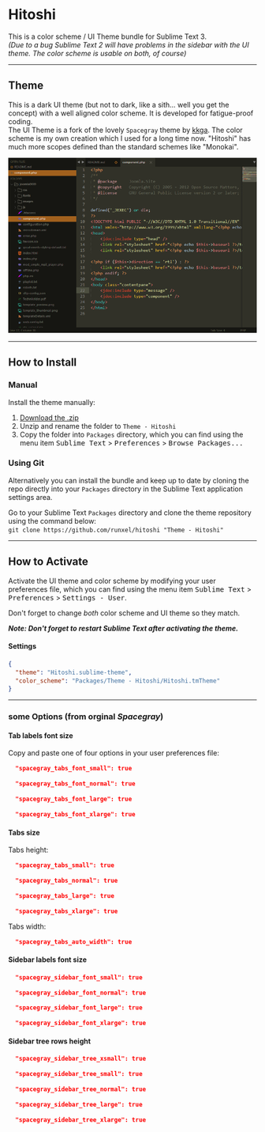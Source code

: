 # Hitoshi

This is a color scheme / UI Theme bundle for Sublime Text 3.  
*(Due to a bug Sublime Text 2 will have problems in the sidebar with the UI theme. The color scheme is usable on both, of course)*

***

## Theme

This is a dark UI theme (but not to dark, like a sith... well you get the concept) with a well aligned color scheme. It is developed for fatigue-proof coding.  
The UI Theme is a fork of the lovely `Spacegray` theme by [kkga](https://github.com/kkga/spacegray). The color scheme is my own creation which I used for a long time now. "Hitoshi" has much more scopes defined than the standard schemes like "Monokai".

![image](screenshots/hitoshi.png)

***

## How to Install

### Manual

Install the theme manually:

1. [Download the .zip](https://github.com/runxel/hitoshi/archive/master.zip)
2. Unzip and rename the folder to `Theme - Hitoshi`
3. Copy the folder into `Packages` directory, which you can find using the menu item <kbd>Sublime Text</kbd> > <kbd>Preferences</kbd> > <kbd>Browse Packages...</kbd>

### Using Git
Alternatively you can install the bundle and keep up to date by cloning the repo directly into your `Packages` directory in the Sublime Text application settings area.

Go to your Sublime Text `Packages` directory and clone the theme repository using the command below:  
`git clone https://github.com/runxel/hitoshi "Theme - Hitoshi"`

***

## How to Activate

Activate the UI theme and color scheme by modifying your user preferences file, which you can find using the menu item <kbd>Sublime Text</kbd> > <kbd>Preferences</kbd> > <kbd>Settings - User</kbd>.

Don't forget to change *both* color scheme and UI theme so they match.

***Note: Don't forget to restart Sublime Text after activating the theme.***

#### Settings

```json
{
  "theme": "Hitoshi.sublime-theme",
  "color_scheme": "Packages/Theme - Hitoshi/Hitoshi.tmTheme"
}
```

***

### some Options (from orginal *Spacegray*)

#### Tab labels font size

Copy and paste one of four options in your user preferences file:

```json
  "spacegray_tabs_font_small": true
```
```json
  "spacegray_tabs_font_normal": true
```
```json
  "spacegray_tabs_font_large": true
```
```json
  "spacegray_tabs_font_xlarge": true
```

#### Tabs size

Tabs height:

```json
  "spacegray_tabs_small": true
```
```json
  "spacegray_tabs_normal": true
```
```json
  "spacegray_tabs_large": true
```
```json
  "spacegray_tabs_xlarge": true
```

Tabs width: 

```json
  "spacegray_tabs_auto_width": true
```

#### Sidebar labels font size

```json
  "spacegray_sidebar_font_small": true
```
```json
  "spacegray_sidebar_font_normal": true
```
```json
  "spacegray_sidebar_font_large": true
```
```json
  "spacegray_sidebar_font_xlarge": true
```

#### Sidebar tree rows height

```json
  "spacegray_sidebar_tree_xsmall": true
```
```json
  "spacegray_sidebar_tree_small": true
```
```json
  "spacegray_sidebar_tree_normal": true
```
```json
  "spacegray_sidebar_tree_large": true
```
```json
  "spacegray_sidebar_tree_xlarge": true
```

